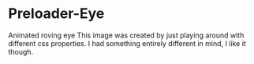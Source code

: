 # Preloader-Eye
Animated roving eye
This image was created by just playing around with different css properties.  I had something entirely different in mind, I like it though.
